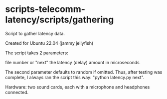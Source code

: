 # scripts-telecomm-latency/scripts/gathering
Script to gather latency data.

Created for Ubuntu 22.04 (jammy jellyfish)

The script takes 2 parameters:

  file number or "next"
  the latency (delay) amount in microseconds

The second parameter defaults to random if omitted. Thus, after testing was complete, I always ran the script this way: "python latency.py next".

Hardware: two sound cards, each with a microphone and headphones connected. 

